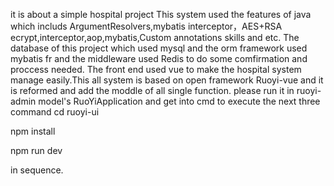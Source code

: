 it is about a simple hospital project This system used the features of java which includs ArgumentResolvers,mybatis interceptor，AES+RSA ecrypt,interceptor,aop,mybatis,Custom annotations skills and etc. The database of this project which used mysql and the orm framework used mybatis fr and the middleware used Redis to do some comfirmation and proccess needed. The front end used vue to make the hospital system manage easily.This all system is based on open framework Ruoyi-vue and it is reformed and add the moddle of all single function. please run it in ruoyi-admin model's RuoYiApplication and get into cmd to execute the next three command 
cd ruoyi-ui

npm install

npm run dev

in sequence.

